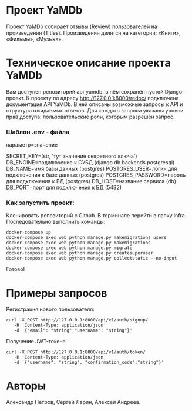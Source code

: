 # Проект YaMDb
Проект YaMDb собирает отзывы (Review) пользователей на произведения (Titles). Произведения делятся на категории: «Книги», «Фильмы», «Музыка».
# Техническое описание проекта YaMDb
Вам доступен репозиторий api_yamdb, в нём сохранён пустой Django-проект.
К проекту по адресу http://127.0.0.1:8000/redoc/ подключена документация API YaMDb. В ней описаны возможные запросы к API и структура ожидаемых ответов. Для каждого запроса указаны уровни прав доступа: пользовательские роли, которым разрешён запрос.
### Шаблон .env - файла
параметр=значение

SECRET_KEY=(str, 'тут значение секретного ключа')
DB_ENGINE=подключение к СУБД (django.db.backends.postgresql)
DB_NAME=имя базы данных (postgres)
POSTGRES_USER=логин для подключения к базе данных (postgres)
POSTGRES_PASSWORD=пароль для подключения к БД (postgres)
DB_HOST=название сервиса (db)
DB_PORT=порт для подключения к БД (5432)

### Как запустить проект:

Клонировать репозиторий с Github.
В терминале перейти в папку infra.
Последовательно выполнить команды:
```
docker-compose up
docker-compose exec web python manage.py makemigrations users
docker-compose exec web python manage.py makemigrations
docker-compose exec web python manage.py migrate
docker-compose exec web python manage.py createsuperuser
docker-compose exec web python manage.py collectstatic --no-input
```
Готово!
# Примеры запросов

Регистрация нового пользователя:

```
curl -X POST http://127.0.0.1:8000/api/v1/auth/signup/
   -H 'Content-Type: application/json'
   -d '{"email": "string","username": "string"}'
```
Получение JWT-токена

```
curl -X POST http://127.0.0.1:8000/api/v1/auth/token/
   -H 'Content-Type: application/json'
   -d '{"username": "string", "confirmation_code":"string"}'
```

# Авторы
Александр Петров,
Сергей Ларин,
Алексей Андреев.